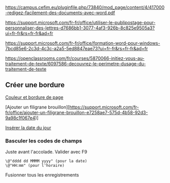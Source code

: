 https://campus.cefim.eu/pluginfile.php/73840/mod_page/content/4/417000-redigez-facilement-des-documents-avec-word.pdf

https://support.microsoft.com/fr-fr/office/utiliser-le-publipostage-pour-personnaliser-des-lettres-d7686bb1-3077-4af3-926b-8c825e9505a3?ui=fr-fr&rs=fr-fr&ad=fr

https://support.microsoft.com/fr-fr/office/formation-word-pour-windows-7bcd85e6-2c3d-4c3c-a2a5-5ed8847eae73?ui=fr-fr&rs=fr-fr&ad=fr

https://openclassrooms.com/fr/courses/5870066-initiez-vous-au-traitement-de-texte/6097586-decouvrez-le-perimetre-dusage-du-traitement-de-texte

## Créer une bordure
[Couleur et bordure de page](https://www.youtube.com/watch?v=KwWVVdoHl6Q)

[Ajouter un filigrane brouillon][https://support.microsoft.com/fr-fr/office/ajouter-un-filigrane-brouillon-e7258ae7-575d-4b58-92d3-9a98c1f067e4)]

[Insérer la date du jour](https://support.microsoft.com/fr-fr/office/ins%C3%A9rer-la-date-du-jour-dans-un-document-word-fe7c08fe-7192-44a5-ac0a-88ccd51532ab)


### Basculer les codes de champs

Juste avant l'accolade. Valider avec F9
```
\@"dddd dd MMMM yyyy" (pour la date)
\@"HH:mm" (pour l'horaire)
```

Fusionner tous les enregistrements
